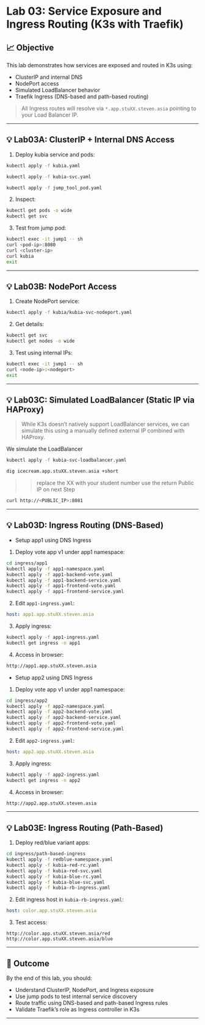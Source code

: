 # Lab 03: Service Exposure and Ingress Routing (K3s with Traefik)

## 📈 Objective

This lab demonstrates how services are exposed and routed in K3s using:

* ClusterIP and internal DNS
* NodePort access
* Simulated LoadBalancer behavior
* Traefik Ingress (DNS-based and path-based routing)

> All Ingress routes will resolve via `*.app.stuXX.steven.asia` pointing to your Load Balancer IP.

---

## 💡 Lab03A: ClusterIP + Internal DNS Access

1. Deploy kubia service and pods:

```bash
kubectl apply -f kubia.yaml
```

```bash 
kubectl apply -f kubia-svc.yaml
```

```bash 
kubectl apply -f jump_tool_pod.yaml
```

2. Inspect:

```bash
kubectl get pods -o wide
kubectl get svc
```

3. Test from jump pod:

```bash
kubectl exec -it jump1 -- sh
curl <pod-ip>:8080
curl <cluster-ip>
curl kubia
exit
```

---

## 💡 Lab03B: NodePort Access

1. Create NodePort service:

```bash
kubectl apply -f kubia/kubia-svc-nodeport.yaml
```

2. Get details:

```bash
kubectl get svc
kubectl get nodes -o wide
```

3. Test using internal IPs:

```bash
kubectl exec -it jump1 -- sh
curl <node-ip>:<nodeport>
exit
```

---

## 💡 Lab03C: Simulated LoadBalancer (Static IP via HAProxy)

> While K3s doesn’t natively support LoadBalancer services, we can simulate this using a manually defined external IP combined with HAProxy.

We simulate the LoadBalancer 

```bash 
kubectl apply -f kubia-svc-loadbalancer.yaml
```

```bash 
dig icecream.app.stuXX.steven.asia +short 
```
>> replace the XX with your student number
>> use the return Public IP on next Step 

```bash 
curl http://<PUBLIC_IP>:8081
```

---

## 💡 Lab03D: Ingress Routing (DNS-Based)

* Setup app1 using DNS Ingress

1. Deploy vote app v1 under app1 namespace:

```bash
cd ingress/app1
kubectl apply -f app1-namespace.yaml
kubectl apply -f app1-backend-vote.yaml
kubectl apply -f app1-backend-service.yaml
kubectl apply -f app1-frontend-vote.yaml
kubectl apply -f app1-frontend-service.yaml
```

2. Edit `app1-ingress.yaml`:

```yaml
host: app1.app.stuXX.steven.asia
```

3. Apply ingress:

```bash
kubectl apply -f app1-ingress.yaml
kubectl get ingress -n app1
```

4. Access in browser:

```bash
http://app1.app.stuXX.steven.asia
```

* Setup app2 using DNS Ingress

1. Deploy vote app v1 under app1 namespace:

```bash
cd ingress/app2
kubectl apply -f app2-namespace.yaml
kubectl apply -f app2-backend-vote.yaml
kubectl apply -f app2-backend-service.yaml
kubectl apply -f app2-frontend-vote.yaml
kubectl apply -f app2-frontend-service.yaml
```

2. Edit `app2-ingress.yaml`:

```yaml
host: app2.app.stuXX.steven.asia
```

3. Apply ingress:

```bash
kubectl apply -f app2-ingress.yaml
kubectl get ingress -n app2
```

4. Access in browser:

```bash
http://app2.app.stuXX.steven.asia
```

---

## 💡 Lab03E: Ingress Routing (Path-Based)

1. Deploy red/blue variant apps:

```bash
cd ingress/path-based-ingress
kubectl apply -f redblue-namespace.yaml
kubectl apply -f kubia-red-rc.yaml
kubectl apply -f kubia-red-svc.yaml
kubectl apply -f kubia-blue-rc.yaml
kubectl apply -f kubia-blue-svc.yaml
kubectl apply -f kubia-rb-ingress.yaml
```

2. Edit ingress host in `kubia-rb-ingress.yaml`:

```yaml
host: color.app.stuXX.steven.asia
```

3. Test access:

```
http://color.app.stuXX.steven.asia/red
http://color.app.stuXX.steven.asia/blue
```

---

## 🔐 Outcome

By the end of this lab, you should:

* Understand ClusterIP, NodePort, and Ingress exposure
* Use jump pods to test internal service discovery
* Route traffic using DNS-based and path-based Ingress rules
* Validate Traefik’s role as Ingress controller in K3s

---
